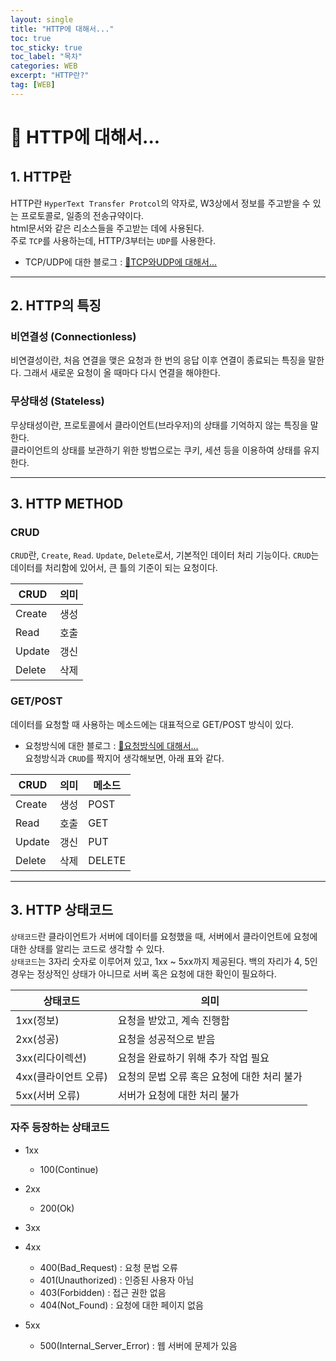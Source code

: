 ```yaml
---
layout: single
title: "HTTP에 대해서..."
toc: true
toc_sticky: true
toc_label: "목차"
categories: WEB
excerpt: "HTTP란?"
tag: [WEB]
---
```


# 📘 HTTP에 대해서...
## 1. HTTP란
HTTP란 `HyperText Transfer Protcol`의 약자로, W3상에서 정보를 주고받을 수 있는 프로토콜로, 일종의 전송규약이다.  
html문서와 같은 리소스들을 주고받는 데에 사용된다.  
주로 `TCP`를 사용하는데, HTTP/3부터는 `UDP`를 사용한다.  
- TCP/UDP에 대한 블로그 : [📘TCP와UDP에 대해서...](https://hellojunho.github.io/web/TCP%EC%99%80UDP/)

--- 

## 2. HTTP의 특징
### 비연결성 (Connectionless)
비연결성이란, 처음 연결을 맺은 요청과 한 번의 응답 이후 연결이 종료되는 특징을 말한다. 
그래서 새로운 요청이 올 때마다 다시 연결을 해야한다.  

### 무상태성 (Stateless)
무상태성이란, 프로토콜에서 클라이언트(브라우저)의 상태를 기억하지 않는 특징을 말한다.  
클라이언트의 상태를 보관하기 위한 방법으로는 쿠키, 세션 등을 이용하여 상태를 유지한다.

---
## 3. HTTP METHOD
### CRUD
`CRUD`란, `Create`, `Read`. `Update`, `Delete`로서, 기본적인 데이터 처리 기능이다. `CRUD`는 데이터를 처리함에 있어서, 큰 틀의 기준이 되는 요청이다.

|CRUD|의미|
|------|---|
|Create|생성|
|Read|호출|
|Update|갱신|
|Delete|삭제|

### GET/POST
데이터를 요청할 때 사용하는 메소드에는 대표적으로 GET/POST 방식이 있다.  
- 요청방식에 대한 블로그 : [📘요청방식에 대해서...](https://hellojunho.github.io/web/%EC%9A%94%EC%B2%AD%EB%B0%A9%EC%8B%9D/)  
요청방식과 `CRUD`를 짝지어 생각해보면, 아래 표와 같다.

|CRUD|의미|메소드|
|------|---|---|
|Create|생성|POST|
|Read|호출|GET|
|Update|갱신|PUT|
|Delete|삭제|DELETE|

---
## 3. HTTP 상태코드
`상태코드`란 클라이언트가 서버에 데이터를 요청했을 때, 서버에서 클라이언트에 요청에 대한 상태를 알리는 코드로 생각할 수 있다.  
`상태코드`는 3자리 숫자로 이루어져 있고, 1xx ~ 5xx까지 제공된다.  백의 자리가 4, 5인 경우는 정상적인 상태가 아니므로 서버 혹은 요청에 대한 확인이 필요하다.  

|상태코드|의미|
|------|---|
|1xx(정보)|요청을 받았고, 계속 진행함|
|2xx(성공)|요청을 성공적으로 받음|
|3xx(리다이렉션)|요청을 완료하기 위해 추가 작업 필요|
|4xx(클라이언트 오류)|요청의 문법 오류 혹은 요청에 대한 처리 불가|
|5xx(서버 오류)|서버가 요청에 대한 처리 불가|

### 자주 등장하는 상태코드
- 1xx 
    - 100(Continue)
- 2xx 
    - 200(Ok)
- 3xx 

- 4xx 
    - 400(Bad_Request) : 요청 문법 오류
    - 401(Unauthorized) : 인증된 사용자 아님
    - 403(Forbidden) : 접근 권한 없음
    - 404(Not_Found) : 요청에 대한 페이지 없음
- 5xx
    - 500(Internal_Server_Error) : 웹 서버에 문제가 있음